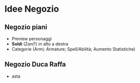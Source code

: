 # Idee Negozio

## Negozio piani 
 - Preview personaggi
 - **Soldi** (Zani?) in alto a destra
 - Categorie (Armi; Armature; Spell/Abilità; Aumento Statistiche)

## Negozio Duca Raffa
- asta
